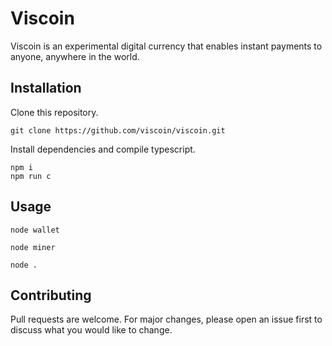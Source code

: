 # Viscoin

Viscoin is an experimental digital currency that enables instant payments to anyone, anywhere in the world.

## Installation
Clone this repository.
```
git clone https://github.com/viscoin/viscoin.git
```
Install dependencies and compile typescript.
```
npm i
npm run c
```

## Usage
```
node wallet
```
```
node miner
```
```
node .
```

## Contributing
Pull requests are welcome. For major changes, please open an issue first to discuss what you would like to change.